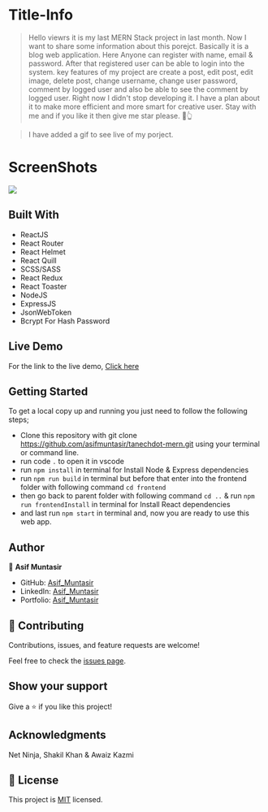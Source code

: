 # Title-Info
> Hello viewrs it is my last MERN Stack project in last month. Now I want to share some information about this porejct. Basically it is a blog web application. Here Anyone can register with name, email & password. After that registered user can be able to login into the system. key features of my project are create a post, edit post, edit image, delete post, change username, change user password, comment by logged user and also be able to see the comment by logged user. Right now I didn't stop developing it. I have a plan about it to make more efficient and more smart for creative user. Stay with me and if you like it then give me star please. 🙏👆

> I have added a gif to see live of my porject.


# ScreenShots
![](tanechdot_blog.gif)
<!-- >Comming Soon -->

## Built With
- ReactJS
- React Router
- React Helmet
- React Quill
- SCSS/SASS
- React Redux
- React Toaster
- NodeJS
- ExpressJS
- JsonWebToken
- Bcrypt For Hash Password

## Live Demo
For the link to the live demo, [Click here](https://tanechdot-blog.herokuapp.com/)

## Getting Started
To get a local copy up and running you just need to follow the following steps;
- Clone this repository with
git clone https://github.com/asifmuntasir/tanechdot-mern.git using your terminal or command line.
- run code `.` to open it in vscode
- run `npm install` in terminal for Install Node & Express dependencies
- run `npm run build` in terminal but before that enter into the frontend folder with following command `cd frontend`
- then go back to parent folder with following command `cd ..` & run `npm run frontendInstall` in terminal for Install React dependencies
- and last run `npm start` in terminal and, now you are ready to use this web app.

## Author

👤 **Asif Muntasir**

- GitHub: [Asif_Muntasir](https://github.com/asifmuntasir)
- LinkedIn: [Asif_Muntasir](https://www.linkedin.com/in/asif-muntasir-shuaib/)
- Portfolio: [Asif_Muntasir](https://asifmuntasir.github.io/)

## 🤝 Contributing

Contributions, issues, and feature requests are welcome!

Feel free to check the [issues page](../../issues/).

## Show your support

Give a ⭐️ if you like this project!

## Acknowledgments

Net Ninja, Shakil Khan & Awaiz Kazmi

## 📝 License

This project is [MIT](./MIT.md) licensed.
